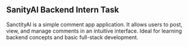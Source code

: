 ## SanityAI Backend Intern Task

SanctityAI is a simple comment app application. It allows users to post, view, and manage comments in an intuitive interface. Ideal for learning backend concepts and basic full-stack development.
